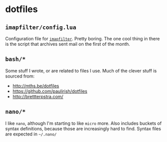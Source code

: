 # dotfiles

## `imapfilter/config.lua`
Configuration file for [`imapfilter`](https://github.com/lefcha/imapfilter). Pretty boring. The one cool thing in there is the script that archives sent mail on the first of the month.

## `bash/*`
Some stuff I wrote, or are related to files I use. Much of the clever stuff is sourced from:
* http://mths.be/dotfiles
* https://github.com/paulirish/dotfiles
* http://brettterpstra.com/

## `nano/*`
I like `nano`, although I'm starting to like `micro` more. Also includes buckets of syntax definitions, because those are increasingly hard to find. Syntax files are expected in `~/.nano/`
